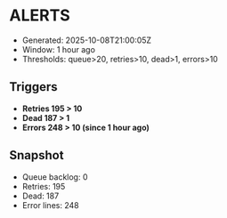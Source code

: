 # ALERTS

- Generated: 2025-10-08T21:00:05Z
- Window: 1 hour ago
- Thresholds: queue>20, retries>10, dead>1, errors>10

## Triggers
- **Retries 195 > 10**
- **Dead 187 > 1**
- **Errors 248 > 10 (since 1 hour ago)**

## Snapshot
- Queue backlog: 0
- Retries: 195
- Dead: 187
- Error lines: 248

